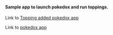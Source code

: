 #### Sample app to launch pokedox and run toppings.

 Link to [Topping added pokedox app](https://gouthamt.github.io/topping-sample-app/)

 Link to [pokedox app](https://gouthamt.github.io/pokedex/)

  